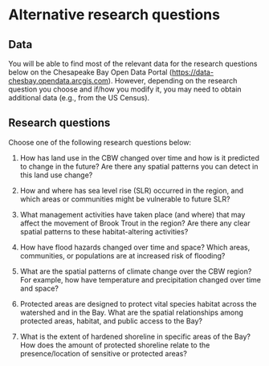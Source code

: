 # Alternative research questions


## Data

You will be able to find most of the relevant data for the research questions below on the Chesapeake Bay Open Data Portal (https://data-chesbay.opendata.arcgis.com). However, depending on the research question you choose and if/how you modify it, you may need to obtain additional data (e.g., from the US Census).

## Research questions

Choose one of the following research questions below:

1. How has land use in the CBW changed over time and how is it predicted to change in the future? Are there any spatial patterns you can detect in this land use change?

2. How and where has sea level rise (SLR) occurred in the region, and which areas or communities might be vulnerable to future SLR?

3. What management activities have taken place (and where) that may affect the movement of Brook Trout in the region? Are there any clear spatial patterns to these habitat-altering activities?

4. How have flood hazards changed over time and space? Which areas, communities, or populations are at increased risk of flooding?

5. What are the spatial patterns of climate change over the CBW region? For example, how have temperature and precipitation changed over time and space?

6. Protected areas are designed to protect vital species habitat across the watershed and in the Bay. What are the spatial relationships among protected areas, habitat, and public access to the Bay?

7. What is the extent of hardened shoreline in specific areas of the Bay? How does the amount of protected shoreline relate to the presence/location of sensitive or protected areas?